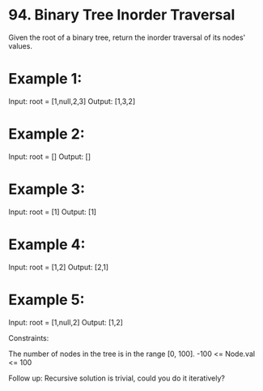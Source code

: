 # 94. Binary Tree Inorder Traversal

Given the root of a binary tree, return the inorder traversal of its nodes' values.

# Example 1:

Input: root = [1,null,2,3]
Output: [1,3,2]

# Example 2:

Input: root = []
Output: []

# Example 3:

Input: root = [1]
Output: [1]

# Example 4:

Input: root = [1,2]
Output: [2,1]

# Example 5:

Input: root = [1,null,2]
Output: [1,2]

Constraints:

The number of nodes in the tree is in the range [0, 100].
-100 <= Node.val <= 100

Follow up: Recursive solution is trivial, could you do it iteratively?
